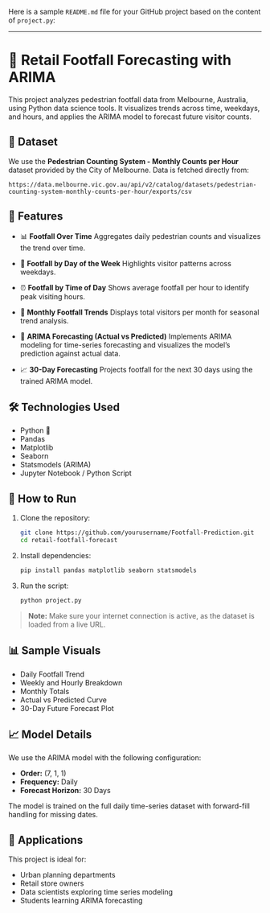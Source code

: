 Here is a sample `README.md` file for your GitHub project based on the content of `project.py`:

---

# 🧠 Retail Footfall Forecasting with ARIMA

This project analyzes pedestrian footfall data from Melbourne, Australia, using Python data science tools. It visualizes trends across time, weekdays, and hours, and applies the ARIMA model to forecast future visitor counts.

## 📁 Dataset

We use the **Pedestrian Counting System - Monthly Counts per Hour** dataset provided by the City of Melbourne. Data is fetched directly from:

```
https://data.melbourne.vic.gov.au/api/v2/catalog/datasets/pedestrian-counting-system-monthly-counts-per-hour/exports/csv
```

## 🧩 Features

* 📊 **Footfall Over Time**
  Aggregates daily pedestrian counts and visualizes the trend over time.

* 📅 **Footfall by Day of the Week**
  Highlights visitor patterns across weekdays.

* ⏰ **Footfall by Time of Day**
  Shows average footfall per hour to identify peak visiting hours.

* 📆 **Monthly Footfall Trends**
  Displays total visitors per month for seasonal trend analysis.

* 🤖 **ARIMA Forecasting (Actual vs Predicted)**
  Implements ARIMA modeling for time-series forecasting and visualizes the model’s prediction against actual data.

* 📈 **30-Day Forecasting**
  Projects footfall for the next 30 days using the trained ARIMA model.

## 🛠️ Technologies Used

* Python 🐍
* Pandas
* Matplotlib
* Seaborn
* Statsmodels (ARIMA)
* Jupyter Notebook / Python Script

## 📌 How to Run

1. Clone the repository:

   ```bash
   git clone https://github.com/yourusername/Footfall-Prediction.git
   cd retail-footfall-forecast
   ```

2. Install dependencies:

   ```bash
   pip install pandas matplotlib seaborn statsmodels
   ```

3. Run the script:

   ```bash
   python project.py
   ```

> **Note:** Make sure your internet connection is active, as the dataset is loaded from a live URL.

## 📊 Sample Visuals

* Daily Footfall Trend
* Weekly and Hourly Breakdown
* Monthly Totals
* Actual vs Predicted Curve
* 30-Day Future Forecast Plot

## 📈 Model Details

We use the ARIMA model with the following configuration:

* **Order:** (7, 1, 1)
* **Frequency:** Daily
* **Forecast Horizon:** 30 Days

The model is trained on the full daily time-series dataset with forward-fill handling for missing dates.

## 🧠 Applications

This project is ideal for:

* Urban planning departments
* Retail store owners
* Data scientists exploring time series modeling
* Students learning ARIMA forecasting



